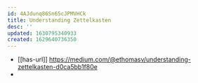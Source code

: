 ```yaml
---
id: 4AJdunq86Sn65cJPMVHCk
title: Understanding Zettelkasten
desc: ''
updated: 1630795340933
created: 1629640736350
---
```


- [[has-url]] https://medium.com/@ethomasv/understanding-zettelkasten-d0ca5bb1f80e
- 
